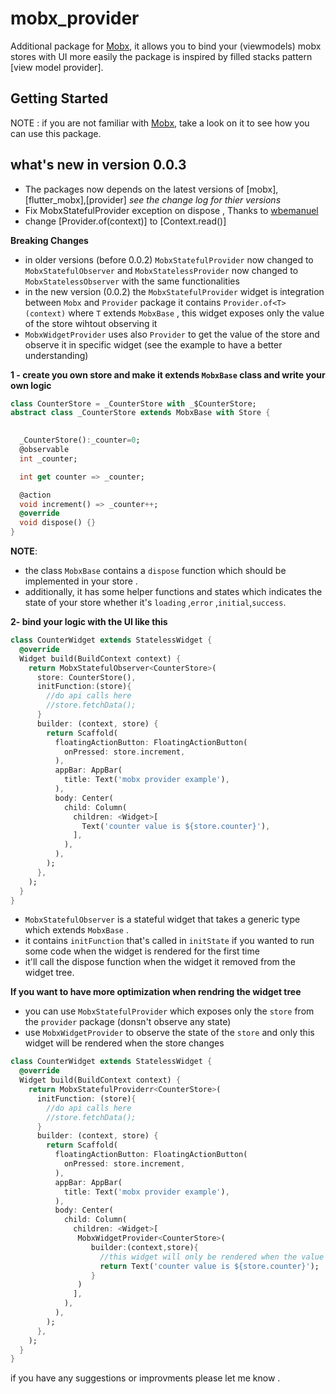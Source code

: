 # mobx_provider

Additional package for [Mobx](https://pub.dev/packages/mobx),
it allows you to bind your (viewmodels) mobx stores with UI
more easily
the package is inspired by filled stacks pattern [view model provider].

## Getting Started
NOTE : if you are not familiar with [Mobx](https://pub.dev/packages/mobx), take a look 
on it to see how you can use this package.

## what's new in version 0.0.3

- The packages now depends on the latest versions of [mobx],[flutter_mobx],[provider] *see the change log for thier versions*
- Fix MobxStatefulProvider exception on dispose , Thanks to [wbemanuel](https://github.com/wbemanuel)
- change [Provider.of(context)] to [Context.read()]

**Breaking Changes**
- in older versions  (before 0.0.2) `MobxStatefulProvider` now changed to `MobxStatefulObserver` and 
`MobxStatelessProvider` now changed to `MobxStatelessObserver` with the same functionalities
- in the new version (0.0.2) the `MobxStatefulProvider` widget is integration between `Mobx` and `Provider` package 
it contains `Provider.of<T>(context)` where `T` extends `MobxBase` , this widget exposes only the value of the store wihtout observing it
- `MobxWidgetProvider` uses also `Provider` to get the value of the store and observe it in specific widget (see the example to have a better understanding)


**1 - create you own store and make it extends `MobxBase` class and write your own logic**

```dart
class CounterStore = _CounterStore with _$CounterStore;
abstract class _CounterStore extends MobxBase with Store {

  
  _CounterStore():_counter=0;
  @observable
  int _counter;

  int get counter => _counter;

  @action
  void increment() => _counter++;
  @override
  void dispose() {}
}
 ```
 **NOTE**:
 - the class `MobxBase` contains a `dispose` function which should be implemented in your store .
 - additionally, it has some helper functions and states which indicates the state of your store whether it's  `loading` ,`error` ,`initial`,`success`.


**2- bind your logic with the UI like this**

```dart 
class CounterWidget extends StatelessWidget {
  @override
  Widget build(BuildContext context) {
    return MobxStatefulObserver<CounterStore>(
      store: CounterStore(),
      initFunction:(store){
        //do api calls here
        //store.fetchData();
      }
      builder: (context, store) {
        return Scaffold(
          floatingActionButton: FloatingActionButton(
            onPressed: store.increment,
          ),
          appBar: AppBar(
            title: Text('mobx provider example'),
          ),
          body: Center(
            child: Column(
              children: <Widget>[
                Text('counter value is ${store.counter}'),
              ],
            ),
          ),
        );
      },
    );
  }
}
```
- `MobxStatefulObserver` is a stateful widget that takes a generic type which extends `MobxBase` .
- it contains `initFunction` that's called in `initState` if you wanted to run some code when the widget is rendered for the first time
- it'll call the dispose function when the widget it removed from the widget tree.

**If you want to have more optimization when rendring the widget tree**
- you can use `MobxStatefulProvider` which exposes only the `store` from the `provider` package (donsn't observe any state)
- use `MobxWidgetProvider` to observe the state of the `store` and only this widget will be rendered when the store changes


```dart 
class CounterWidget extends StatelessWidget {
  @override
  Widget build(BuildContext context) {
    return MobxStatefulProviderr<CounterStore>(
      initFunction: (store){
        //do api calls here
        //store.fetchData();
      }
      builder: (context, store) {
        return Scaffold(
          floatingActionButton: FloatingActionButton(
            onPressed: store.increment,
          ),
          appBar: AppBar(
            title: Text('mobx provider example'),
          ),
          body: Center(
            child: Column(
              children: <Widget>[
               MobxWidgetProvider<CounterStore>(
                  builder:(context,store){
                    //this widget will only be rendered when the value changes
                    return Text('counter value is ${store.counter}');
                  }
               ) 
              ],
            ),
          ),
        );
      },
    );
  }
}
```


if you have any suggestions or improvments please let me know .
 
